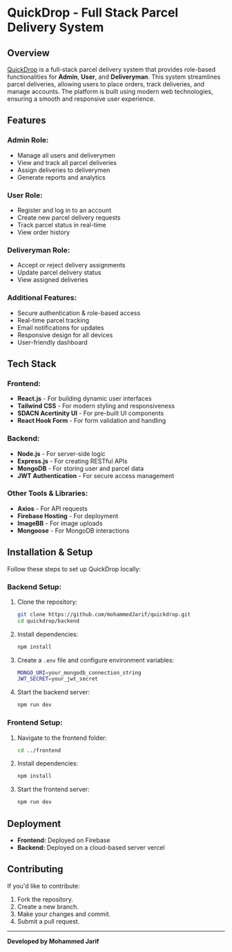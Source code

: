 # QuickDrop - Full Stack Parcel Delivery System

## Overview
[QuickDrop](https://quickdrop-c8278.web.app/) is a full-stack parcel delivery system that provides role-based functionalities for **Admin**, **User**, and **Deliveryman**. This system streamlines parcel deliveries, allowing users to place orders, track deliveries, and manage accounts. The platform is built using modern web technologies, ensuring a smooth and responsive user experience.

## Features
### Admin Role:
- Manage all users and deliverymen
- View and track all parcel deliveries
- Assign deliveries to deliverymen
- Generate reports and analytics

### User Role:
- Register and log in to an account
- Create new parcel delivery requests
- Track parcel status in real-time
- View order history

### Deliveryman Role:
- Accept or reject delivery assignments
- Update parcel delivery status
- View assigned deliveries

### Additional Features:
- Secure authentication & role-based access
- Real-time parcel tracking
- Email notifications for updates
- Responsive design for all devices
- User-friendly dashboard

## Tech Stack
### Frontend:
- **React.js** - For building dynamic user interfaces
- **Tailwind CSS** - For modern styling and responsiveness
- **SDACN Acertinity UI** - For pre-built UI components
- **React Hook Form** - For form validation and handling

### Backend:
- **Node.js** - For server-side logic
- **Express.js** - For creating RESTful APIs
- **MongoDB** - For storing user and parcel data
- **JWT Authentication** - For secure access management

### Other Tools & Libraries:
- **Axios** - For API requests
- **Firebase Hosting** - For deployment
- **ImageBB** - For image uploads
- **Mongoose** - For MongoDB interactions

## Installation & Setup
Follow these steps to set up QuickDrop locally:

### Backend Setup:
1. Clone the repository:
   ```sh
   git clone https://github.com/mohammedJarif/quickdrop.git
   cd quickdrop/backend
   ```
2. Install dependencies:
   ```sh
   npm install
   ```
3. Create a `.env` file and configure environment variables:
   ```sh
   MONGO_URI=your_mongodb_connection_string
   JWT_SECRET=your_jwt_secret
   ```
4. Start the backend server:
   ```sh
   npm run dev
   ```

### Frontend Setup:
1. Navigate to the frontend folder:
   ```sh
   cd ../frontend
   ```
2. Install dependencies:
   ```sh
   npm install
   ```
3. Start the frontend server:
   ```sh
   npm run dev
   ```

## Deployment
- **Frontend:** Deployed on Firebase
- **Backend:** Deployed on a cloud-based server vercel

## Contributing
If you'd like to contribute:
1. Fork the repository.
2. Create a new branch.
3. Make your changes and commit.
4. Submit a pull request.



---
**Developed by Mohammed Jarif**

